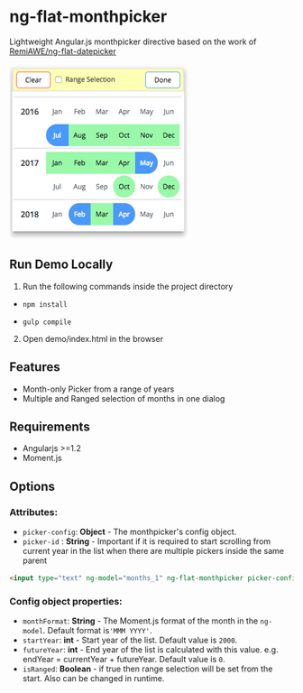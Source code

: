 ng-flat-monthpicker
===

Lightweight Angular.js monthpicker directive based on the work of [RemiAWE/ng-flat-datepicker](https://github.com/RemiAWE/ng-flat-datepicker)

![ng-flat-monthpicker screenshot](https://github.com/frrahat/ng-flat-month-picker/blob/master/screenshots/ScreenShot2018-01-16.png)

## Run Demo Locally
1. Run the following commands inside the project directory

* ```npm install```

* ```gulp compile```

2. Open demo/index.html in the browser

## Features
* Month-only Picker from a range of years
* Multiple and Ranged selection of months in one dialog

## Requirements
* Angularjs >=1.2
* Moment.js

## Options

### Attributes:
* `picker-config`: **Object** - The monthpicker's config object.
* `picker-id` : **String** - Important if it is required to start scrolling from current year in the list when there are multiple pickers inside the same parent
 

```html
<input type="text" ng-model="months_1" ng-flat-monthpicker picker-config="pickerConfig" picker-id="1">
```

### Config object properties:

* `monthFormat`: **String** - The Moment.js format of the month in the `ng-model`. Default format is`'MMM YYYY'`.
* `startYear`: **int** - Start year of the list. Default value is `2000`.
* `futureYear`: **int** - End year of the list is calculated with this value. e.g. endYear = currentYear + futureYear. Default value is `0`.
* `isRanged`: **Boolean** - if true then range selection will be set from the start. Also can be changed in runtime.
